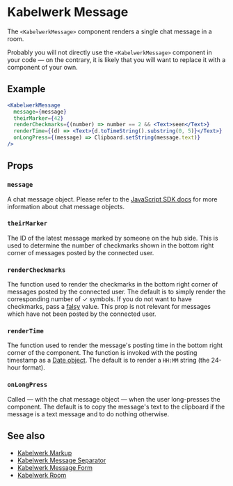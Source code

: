 # Kabelwerk Message

The `<KabelwerkMessage>` component renders a single chat message in a room.

Probably you will not directly use the `<KabelwerkMessage>` component in your code — on the contrary, it is likely that you will want to replace it with a component of your own.

## Example

```jsx
<KabelwerkMessage
  message={message}
  theirMarker={42}
  renderCheckmarks={(number) => number == 2 && <Text>seen</Text>}
  renderTime={(d) => <Text>{d.toTimeString().substring(0, 5)}</Text>}
  onLongPress={(message) => Clipboard.setString(message.text)}
/>
```

## Props

### `message`

A chat message object. Please refer to the [JavaScript SDK docs](https://docs.kabelwerk.io/js/messages) for more information about chat message objects.

### `theirMarker`

The ID of the latest message marked by someone on the hub side. This is used to determine the number of checkmarks shown in the bottom right corner of messages posted by the connected user.

### `renderCheckmarks`

The function used to render the checkmarks in the bottom right corner of messages posted by the connected user. The default is to simply render the corresponding number of ✓ symbols. If you do not want to have checkmarks, pass a [falsy](https://developer.mozilla.org/en-US/docs/Glossary/Falsy) value. This prop is not relevant for messages which have not been posted by the connected user.

### `renderTime`

The function used to render the message's posting time in the bottom right corner of the component. The function is invoked with the posting timestamp as a [Date object](https://developer.mozilla.org/en-US/docs/Web/JavaScript/Reference/Global_Objects/Date). The default is to render a `HH:MM` string (the 24-hour format).

### `onLongPress`

Called — with the chat message object — when the user long-presses the component. The default is to copy the message's text to the clipboard if the message is a text message and to do nothing otherwise.

## See also

- [Kabelwerk Markup](./KabelwerkMarkup.md)
- [Kabelwerk Message Separator](./KabelwerkMessageSeparator.md)
- [Kabelwerk Message Form](./KabelwerkMessageForm.md)
- [Kabelwerk Room](./KabelwerkRoom.md)
